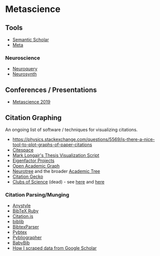 Metascience
===========



Tools
-----

-   [Semantic Scholar](https://www.semanticscholar.org/)
-   [Meta](https://www.meta.org/)

### Neuroscience

-   [Neuroquery](https://neuroquery.org)
-   [Neurosynth](https://www.neurosynth.org/)

Conferences / Presentations
---------------------------

-   [Metascience 2019](https://osf.io/meetings/metasci2019/)

Citation Graphing
-----------------

An ongoing list of software / techniques for visualizing citations.

-   <https://physics.stackexchange.com/questions/5569/is-there-a-nice-tool-to-plot-graphs-of-paper-citations>
-   [Citespace](http://cluster.cis.drexel.edu/~cchen/citespace/)
-   [Mark Longair's Thesis Visualization Script](https://longair.net/blog/2009/10/21/thesis-visualization/)
-   [Eigenfactor Projects](http://www.eigenfactor.org/projects.php)
-   [Open Academic Graph](https://aminer.org/open-academic-graph)
-   [Neurotree](https://neurotree.org) and the broader [Academic Tree](https://academictree.org)
-   [Citation Gecko](https://github.com/CitationGecko)
-   [Clubs of Science](https://academic.oup.com/gigascience/article/5/suppl_1/s13742-016-0147-0-f/2965211) (dead) - see [here](https://github.com/Brainhack-Proceedings-2015/Dery_HBM_ClubsOfScience) and [here](https://github.com/sderygithub/Clubs-of-Science)

### Citation Parsing/Munging

-   [Anystyle](https://github.com/inukshuk/anystyle)
-   [BibTeX Ruby](https://github.com/inukshuk/bibtex-ruby)
-   [Citation.js](https://citation.js.org/)
-   [biblib](https://github.com/aclements/biblib)
-   [BibtexParser](https://bibtexparser.readthedocs.io/en/latest/)
-   [Pybtex](https://pybtex.org/)
-   [Pybliographer](https://pybliographer.org/)
-   [BabyBib](https://github.com/matthew-brett/babybib)
-   [How I scraped data from Google Scholar](https://www.nature.com/articles/d41586-018-04190-5)

